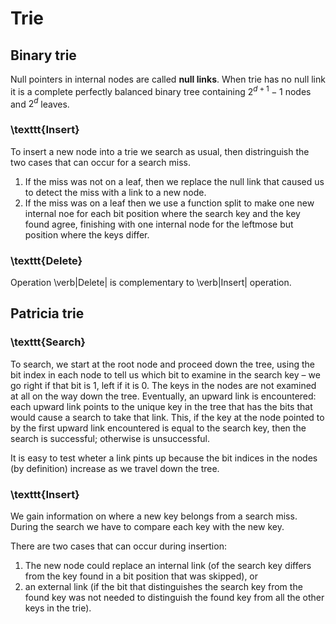 # Trie

## Binary trie

Null pointers in internal nodes are called **null links**. When trie has no null link it is a complete perfectly balanced binary tree containing $2^{d + 1} - 1$ nodes and $2^d$ leaves.

### \texttt{Insert}

To insert a new node into a trie we search as usual, then distringuish the two cases that can occur for a search miss.

1. If the miss was not on a leaf, then we replace the null link that caused us to detect the miss with a link to a new node.
2. If the miss was on a leaf then we use a function split to make one new internal noe for each bit position where the search key and the key found agree, finishing with one internal node for the leftmose but position where the keys differ.

### \texttt{Delete}

Operation \verb|Delete| is complementary to \verb|Insert| operation.

## Patricia trie

### \texttt{Search}

To search, we start at the root node and proceed down the tree, using the bit index in each node to tell us which bit to examine in the search key – we go right if that bit is 1, left if it is 0. The keys in the nodes are not examined at all on the way down the tree. Eventually, an upward link is encountered: each upward link points to the unique key in the tree that has the bits that would cause a search to take that link. This, if the key at the node pointed to by the first upward link encountered is equal to the search key, then the search is successful; otherwise is unsuccessful.

It is easy to test wheter a link pints up because the bit indices in the nodes (by definition) increase as we travel down the tree.

### \texttt{Insert}

We gain information on where a new key belongs from a search miss. During the search we have to compare each key with the new key.

There are two cases that can occur during insertion:

1. The new node could replace an internal link (of the search key differs from the key found in a bit position that was skipped), or
2. an external link (if the bit that distinguishes the search key from the found key was not needed to distinguish the found key from all the other keys in the trie).

